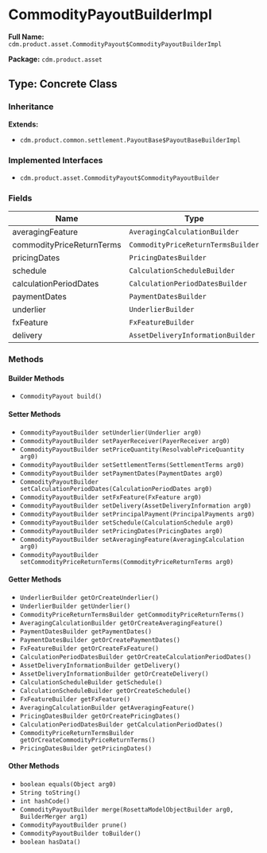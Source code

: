 # CommodityPayoutBuilderImpl

**Full Name:** `cdm.product.asset.CommodityPayout$CommodityPayoutBuilderImpl`

**Package:** `cdm.product.asset`

## Type: Concrete Class

### Inheritance

**Extends:**
- `cdm.product.common.settlement.PayoutBase$PayoutBaseBuilderImpl`

### Implemented Interfaces

- `cdm.product.asset.CommodityPayout$CommodityPayoutBuilder`

### Fields

| Name | Type | Description |
|------|------|-------------|
| averagingFeature | `AveragingCalculationBuilder` |  |
| commodityPriceReturnTerms | `CommodityPriceReturnTermsBuilder` |  |
| pricingDates | `PricingDatesBuilder` |  |
| schedule | `CalculationScheduleBuilder` |  |
| calculationPeriodDates | `CalculationPeriodDatesBuilder` |  |
| paymentDates | `PaymentDatesBuilder` |  |
| underlier | `UnderlierBuilder` |  |
| fxFeature | `FxFeatureBuilder` |  |
| delivery | `AssetDeliveryInformationBuilder` |  |

### Methods

#### Builder Methods

- `CommodityPayout build()`

#### Setter Methods

- `CommodityPayoutBuilder setUnderlier(Underlier arg0)`
- `CommodityPayoutBuilder setPayerReceiver(PayerReceiver arg0)`
- `CommodityPayoutBuilder setPriceQuantity(ResolvablePriceQuantity arg0)`
- `CommodityPayoutBuilder setSettlementTerms(SettlementTerms arg0)`
- `CommodityPayoutBuilder setPaymentDates(PaymentDates arg0)`
- `CommodityPayoutBuilder setCalculationPeriodDates(CalculationPeriodDates arg0)`
- `CommodityPayoutBuilder setFxFeature(FxFeature arg0)`
- `CommodityPayoutBuilder setDelivery(AssetDeliveryInformation arg0)`
- `CommodityPayoutBuilder setPrincipalPayment(PrincipalPayments arg0)`
- `CommodityPayoutBuilder setSchedule(CalculationSchedule arg0)`
- `CommodityPayoutBuilder setPricingDates(PricingDates arg0)`
- `CommodityPayoutBuilder setAveragingFeature(AveragingCalculation arg0)`
- `CommodityPayoutBuilder setCommodityPriceReturnTerms(CommodityPriceReturnTerms arg0)`

#### Getter Methods

- `UnderlierBuilder getOrCreateUnderlier()`
- `UnderlierBuilder getUnderlier()`
- `CommodityPriceReturnTermsBuilder getCommodityPriceReturnTerms()`
- `AveragingCalculationBuilder getOrCreateAveragingFeature()`
- `PaymentDatesBuilder getPaymentDates()`
- `PaymentDatesBuilder getOrCreatePaymentDates()`
- `FxFeatureBuilder getOrCreateFxFeature()`
- `CalculationPeriodDatesBuilder getOrCreateCalculationPeriodDates()`
- `AssetDeliveryInformationBuilder getDelivery()`
- `AssetDeliveryInformationBuilder getOrCreateDelivery()`
- `CalculationScheduleBuilder getSchedule()`
- `CalculationScheduleBuilder getOrCreateSchedule()`
- `FxFeatureBuilder getFxFeature()`
- `AveragingCalculationBuilder getAveragingFeature()`
- `PricingDatesBuilder getOrCreatePricingDates()`
- `CalculationPeriodDatesBuilder getCalculationPeriodDates()`
- `CommodityPriceReturnTermsBuilder getOrCreateCommodityPriceReturnTerms()`
- `PricingDatesBuilder getPricingDates()`

#### Other Methods

- `boolean equals(Object arg0)`
- `String toString()`
- `int hashCode()`
- `CommodityPayoutBuilder merge(RosettaModelObjectBuilder arg0, BuilderMerger arg1)`
- `CommodityPayoutBuilder prune()`
- `CommodityPayoutBuilder toBuilder()`
- `boolean hasData()`

